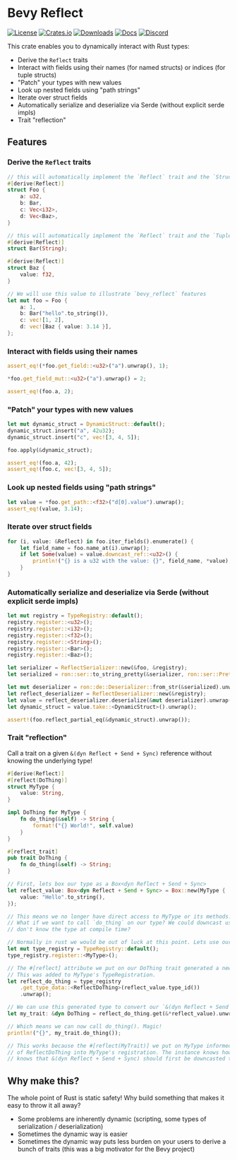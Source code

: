 # Bevy Reflect

[![License](https://img.shields.io/badge/license-MIT%2FApache-blue.svg)](https://github.com/bevyengine/bevy#license)
[![Crates.io](https://img.shields.io/crates/v/bevy.svg)](https://crates.io/crates/bevy_reflect)
[![Downloads](https://img.shields.io/crates/d/bevy_reflect.svg)](https://crates.io/crates/bevy_reflect)
[![Docs](https://docs.rs/bevy_reflect/badge.svg)](https://docs.rs/bevy_reflect/latest/bevy_reflect/)
[![Discord](https://img.shields.io/discord/691052431525675048.svg?label=&logo=discord&logoColor=ffffff&color=7389D8&labelColor=6A7EC2)](https://discord.gg/bevy)

This crate enables you to dynamically interact with Rust types:

* Derive the `Reflect` traits
* Interact with fields using their names (for named structs) or indices (for tuple structs)
* "Patch" your types with new values
* Look up nested fields using "path strings"
* Iterate over struct fields
* Automatically serialize and deserialize via Serde (without explicit serde impls)
* Trait "reflection"

## Features

### Derive the `Reflect` traits

```rust ignore
// this will automatically implement the `Reflect` trait and the `Struct` trait (because the type is a struct)
#[derive(Reflect)]
struct Foo {
    a: u32,
    b: Bar,
    c: Vec<i32>,
    d: Vec<Baz>,
}

// this will automatically implement the `Reflect` trait and the `TupleStruct` trait (because the type is a tuple struct)
#[derive(Reflect)]
struct Bar(String);

#[derive(Reflect)]
struct Baz {
    value: f32,
}

// We will use this value to illustrate `bevy_reflect` features
let mut foo = Foo {
    a: 1,
    b: Bar("hello".to_string()),
    c: vec![1, 2],
    d: vec![Baz { value: 3.14 }],
};
```

### Interact with fields using their names

```rust ignore
assert_eq!(*foo.get_field::<u32>("a").unwrap(), 1);

*foo.get_field_mut::<u32>("a").unwrap() = 2;

assert_eq!(foo.a, 2);
```

### "Patch" your types with new values

```rust ignore
let mut dynamic_struct = DynamicStruct::default();
dynamic_struct.insert("a", 42u32);
dynamic_struct.insert("c", vec![3, 4, 5]);

foo.apply(&dynamic_struct);

assert_eq!(foo.a, 42);
assert_eq!(foo.c, vec![3, 4, 5]);
```

### Look up nested fields using "path strings"

```rust ignore
let value = *foo.get_path::<f32>("d[0].value").unwrap();
assert_eq!(value, 3.14);
```

### Iterate over struct fields

```rust ignore
for (i, value: &Reflect) in foo.iter_fields().enumerate() {
    let field_name = foo.name_at(i).unwrap();
    if let Some(value) = value.downcast_ref::<u32>() {
        println!("{} is a u32 with the value: {}", field_name, *value);
    }
}
```

### Automatically serialize and deserialize via Serde (without explicit serde impls)

```rust ignore
let mut registry = TypeRegistry::default();
registry.register::<u32>();
registry.register::<i32>();
registry.register::<f32>();
registry.register::<String>();
registry.register::<Bar>();
registry.register::<Baz>();

let serializer = ReflectSerializer::new(&foo, &registry);
let serialized = ron::ser::to_string_pretty(&serializer, ron::ser::PrettyConfig::default()).unwrap();

let mut deserializer = ron::de::Deserializer::from_str(&serialized).unwrap();
let reflect_deserializer = ReflectDeserializer::new(&registry);
let value = reflect_deserializer.deserialize(&mut deserializer).unwrap();
let dynamic_struct = value.take::<DynamicStruct>().unwrap();

assert!(foo.reflect_partial_eq(&dynamic_struct).unwrap());
```

### Trait "reflection"

Call a trait on a given `&(dyn Reflect + Send + Sync)` reference without knowing the underlying type!

```rust ignore
#[derive(Reflect)]
#[reflect(DoThing)]
struct MyType {
    value: String,
}

impl DoThing for MyType {
    fn do_thing(&self) -> String {
        format!("{} World!", self.value)
    }
}

#[reflect_trait]
pub trait DoThing {
    fn do_thing(&self) -> String;
}

// First, lets box our type as a Box<dyn Reflect + Send + Sync>
let reflect_value: Box<dyn Reflect + Send + Sync> = Box::new(MyType {
    value: "Hello".to_string(),
});

// This means we no longer have direct access to MyType or its methods. We can only call Reflect methods on reflect_value.
// What if we want to call `do_thing` on our type? We could downcast using reflect_value.downcast_ref::<MyType>(), but what if we
// don't know the type at compile time?

// Normally in rust we would be out of luck at this point. Lets use our new reflection powers to do something cool!
let mut type_registry = TypeRegistry::default();
type_registry.register::<MyType>();

// The #[reflect] attribute we put on our DoThing trait generated a new `ReflectDoThing` struct, which implements TypeData.
// This was added to MyType's TypeRegistration.
let reflect_do_thing = type_registry
    .get_type_data::<ReflectDoThing>(reflect_value.type_id())
    .unwrap();

// We can use this generated type to convert our `&(dyn Reflect + Send + Sync)` reference to a `&dyn DoThing` reference
let my_trait: &dyn DoThing = reflect_do_thing.get(&*reflect_value).unwrap();

// Which means we can now call do_thing(). Magic!
println!("{}", my_trait.do_thing());

// This works because the #[reflect(MyTrait)] we put on MyType informed the Reflect derive to insert a new instance
// of ReflectDoThing into MyType's registration. The instance knows how to cast &(dyn Reflect + Send + Sync) to &dyn DoThing, because it
// knows that &(dyn Reflect + Send + Sync) should first be downcasted to &MyType, which can then be safely casted to &dyn DoThing
```

## Why make this?

The whole point of Rust is static safety! Why build something that makes it easy to throw it all away?

* Some problems are inherently dynamic (scripting, some types of serialization / deserialization)
* Sometimes the dynamic way is easier
* Sometimes the dynamic way puts less burden on your users to derive a bunch of traits (this was a big motivator for the Bevy project)
